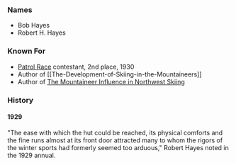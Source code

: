 
### Names

* Bob Hayes
* Robert H. Hayes

### Known For

- [Patrol Race](Patrol-Race) contestant, 2nd place, 1930
- Author of [[The-Development-of-Skiing-in-the-Mountaineers]]
- Author of [The Mountaineer Influence in Northwest Skiing](The-Mountaineer-Influence-in-Northwest-Skiing)

### History

#### 1929

"The ease with which the hut could be reached, its physical comforts and the fine runs almost at its front door attracted many to whom the rigors of the winter sports had formerly seemed too arduous," Robert Hayes noted in the 1929 annual.
